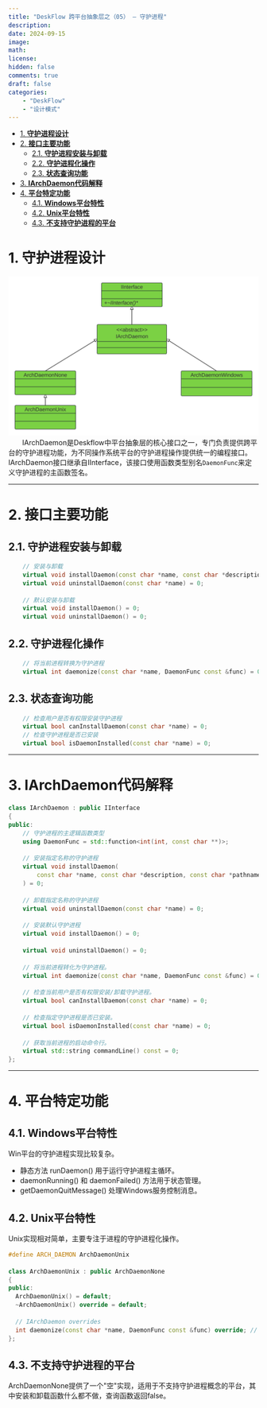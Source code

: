 ```yaml
---
title: "DeskFlow 跨平台抽象层之（05） — 守护进程"
description: 
date: 2024-09-15
image: 
math: 
license: 
hidden: false
comments: true
draft: false
categories:
    - "DeskFlow"
    - "设计模式"
---
```



- [1. **守护进程设计**](#1-守护进程设计)
- [2. **接口主要功能**](#2-接口主要功能)
    - [2.1. **守护进程安装与卸载**](#21-守护进程安装与卸载)
    - [2.2. **守护进程化操作**](#22-守护进程化操作)
    - [2.3. **状态查询功能**](#23-状态查询功能)
- [3. **IArchDaemon代码解释**](#3-iarchdaemon代码解释)
- [4. **平台特定功能**](#4-平台特定功能)
    - [4.1. **Windows平台特性**](#41-windows平台特性)
    - [4.2. **Unix平台特性**](#42-unix平台特性)
    - [4.3. **不支持守护进程的平台**](#43-不支持守护进程的平台)


# 1. **守护进程设计** 
![](守护进程.svg)   
&emsp;&emsp;IArchDaemon是Deskflow中平台抽象层的核心接口之一，专门负责提供跨平台的守护进程功能，为不同操作系统平台的守护进程操作提供统一的编程接口。IArchDaemon接口继承自IInterface，该接口使用函数类型别名`DaemonFunc`来定义守护进程的主函数签名。  

---


# 2. **接口主要功能**
## 2.1. **守护进程安装与卸载**
```cpp
    // 安装与卸载
    virtual void installDaemon(const char *name, const char *description, const char *pathname, const char *commandLine, const char *dependencies) = 0;
    virtual void uninstallDaemon(const char *name) = 0;
    
    // 默认安装与卸载
    virtual void installDaemon() = 0;
    virtual void uninstallDaemon() = 0;
```

## 2.2. **守护进程化操作**
```cpp
    // 将当前进程转换为守护进程
    virtual int daemonize(const char *name, DaemonFunc const &func) = 0;
```

## 2.3. **状态查询功能**
```cpp
    // 检查用户是否有权限安装守护进程
    virtual bool canInstallDaemon(const char *name) = 0;
    // 检查守护进程是否已安装 
    virtual bool isDaemonInstalled(const char *name) = 0;
```

---

# 3. **IArchDaemon代码解释**
```cpp
class IArchDaemon : public IInterface
{
public:
    // 守护进程的主逻辑函数类型
    using DaemonFunc = std::function<int(int, const char **)>;

    // 安装指定名称的守护进程
    virtual void installDaemon(
        const char *name, const char *description, const char *pathname, const char *commandLine, const char *dependencies
    ) = 0;

    // 卸载指定名称的守护进程
    virtual void uninstallDaemon(const char *name) = 0;
    
    // 安装默认守护进程
    virtual void installDaemon() = 0;

    virtual void uninstallDaemon() = 0;

    // 将当前进程转化为守护进程。
    virtual int daemonize(const char *name, DaemonFunc const &func) = 0;

    // 检查当前用户是否有权限安装/卸载守护进程。
    virtual bool canInstallDaemon(const char *name) = 0;

    // 检查指定守护进程是否已安装。
    virtual bool isDaemonInstalled(const char *name) = 0;

    // 获取当前进程的启动命令行。
    virtual std::string commandLine() const = 0;
};
```

---

# 4. **平台特定功能**
## 4.1. **Windows平台特性** 
Win平台的守护进程实现比较复杂。   
- 静态方法 runDaemon() 用于运行守护进程主循环。    
- daemonRunning() 和 daemonFailed() 方法用于状态管理。  
- getDaemonQuitMessage() 处理Windows服务控制消息。   


## 4.2. **Unix平台特性**
Unix实现相对简单，主要专注于进程的守护进程化操作。  
```cpp
#define ARCH_DAEMON ArchDaemonUnix

class ArchDaemonUnix : public ArchDaemonNone
{
public:
  ArchDaemonUnix() = default;
  ~ArchDaemonUnix() override = default;

  // IArchDaemon overrides
  int daemonize(const char *name, DaemonFunc const &func) override; // 进程守护进程化
};
```

## 4.3. **不支持守护进程的平台**  
ArchDaemonNone提供了一个"空"实现，适用于不支持守护进程概念的平台，其中安装和卸载函数什么都不做，查询函数返回false。   


